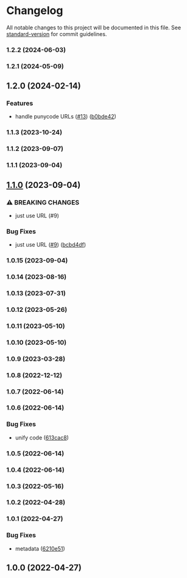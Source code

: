 # Changelog

All notable changes to this project will be documented in this file. See [standard-version](https://github.com/conventional-changelog/standard-version) for commit guidelines.

### 1.2.2 (2024-06-03)

### 1.2.1 (2024-05-09)

## 1.2.0 (2024-02-14)


### Features

* handle punycode URLs ([#13](https://github.com/Kikobeats/url-http/issues/13)) ([b0bde42](https://github.com/Kikobeats/url-http/commit/b0bde42b10ec32e68a6d8ce8ad54aa4507d246bf))

### 1.1.3 (2023-10-24)

### 1.1.2 (2023-09-07)

### 1.1.1 (2023-09-04)

## [1.1.0](https://github.com/Kikobeats/url-http/compare/v1.0.15...v1.1.0) (2023-09-04)


### ⚠ BREAKING CHANGES

* just use URL (#9)

### Bug Fixes

* just use URL ([#9](https://github.com/Kikobeats/url-http/issues/9)) ([bcbd4df](https://github.com/Kikobeats/url-http/commit/bcbd4df56b7a74b042009796a3eddc4db33c3d57))

### 1.0.15 (2023-09-04)

### 1.0.14 (2023-08-16)

### 1.0.13 (2023-07-31)

### 1.0.12 (2023-05-26)

### 1.0.11 (2023-05-10)

### 1.0.10 (2023-05-10)

### 1.0.9 (2023-03-28)

### 1.0.8 (2022-12-12)

### 1.0.7 (2022-06-14)

### 1.0.6 (2022-06-14)


### Bug Fixes

* unify code ([613cac8](https://github.com/Kikobeats/url-http/commit/613cac8d86994dcd951068bfbb6b4b9f552dfa97))

### 1.0.5 (2022-06-14)

### 1.0.4 (2022-06-14)

### 1.0.3 (2022-05-16)

### 1.0.2 (2022-04-28)

### 1.0.1 (2022-04-27)


### Bug Fixes

* metadata ([6210e51](https://github.com/Kikobeats/url-http/commit/6210e51f614811154b4ddde9d0c13135b2e928c4))

## 1.0.0 (2022-04-27)

